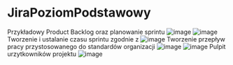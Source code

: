 # JiraPoziomPodstawowy
Przykładowy Product Backlog oraz planowanie sprintu
![image](https://github.com/TomaszOrl/JiraPoziomPodstawowy/assets/137609255/bb2b01b4-0b9e-48c7-82e1-cc04b9814bb5)
![image](https://github.com/TomaszOrl/JiraPoziomPodstawowy/assets/137609255/cf5fc8b4-ce33-4b37-8a23-34c32ddd2eaa)
Tworzenie i ustalanie czasu sprintu zgodnie z 
![image](https://github.com/TomaszOrl/JiraPoziomPodstawowy/assets/137609255/a68bc993-9a86-4ce7-a95f-0e501a1ac188)
Tworzenie przepływ pracy przystosowanego do standardów organizacji 
![image](https://github.com/TomaszOrl/JiraPoziomPodstawowy/assets/137609255/77bef4ef-f458-4053-a0b0-49fc97d39a22)
![image](https://github.com/TomaszOrl/JiraPoziomPodstawowy/assets/137609255/671cd0d2-2fde-429f-b554-783894f553fc)
Pulpit urzytkowników projektu
![image](https://github.com/TomaszOrl/JiraPoziomPodstawowy/assets/137609255/804f1429-3846-43ae-82cc-2a6a6c62c873)
